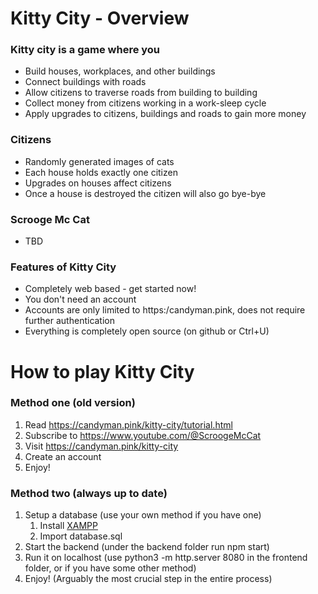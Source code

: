 # Kitty City - Overview
### Kitty city is a game where you

* Build houses, workplaces, and other buildings
* Connect buildings with roads
* Allow citizens to traverse roads from building to building
* Collect money from citizens working in a work-sleep cycle
* Apply upgrades to citizens, buildings and roads to gain more money

### Citizens
* Randomly generated images of cats
* Each house holds exactly one citizen
* Upgrades on houses affect citizens
* Once a house is destroyed the citizen will also go bye-bye

### Scrooge Mc Cat
* TBD

### Features of Kitty City
* Completely web based - get started now!
* You don't need an account
* Accounts are only limited to https:/candyman.pink, does not require further authentication
* Everything is completely open source (on github or Ctrl+U)

# How to play Kitty City
### Method one (old version)
1. Read https://candyman.pink/kitty-city/tutorial.html
2. Subscribe to https://www.youtube.com/@ScroogeMcCat
3. Visit https://candyman.pink/kitty-city
4. Create an account
5. Enjoy!

### Method two (always up to date)
1. Setup a database (use your own method if you have one)
    1. Install [XAMPP](https://www.apachefriends.org/)
    2. Import database.sql
2. Start the backend (under the backend folder run npm start)
2. Run it on localhost (use python3 -m http.server 8080 in the frontend folder, or if you have some other method)
3. Enjoy! (Arguably the most crucial step in the entire process)
